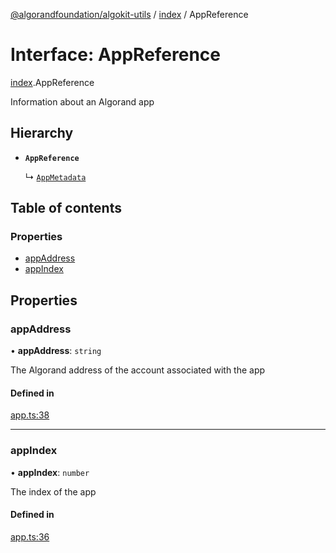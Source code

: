[@algorandfoundation/algokit-utils](../README.md) / [index](../modules/index.md) / AppReference

# Interface: AppReference

[index](../modules/index.md).AppReference

Information about an Algorand app

## Hierarchy

- **`AppReference`**

  ↳ [`AppMetadata`](index.AppMetadata.md)

## Table of contents

### Properties

- [appAddress](index.AppReference.md#appaddress)
- [appIndex](index.AppReference.md#appindex)

## Properties

### appAddress

• **appAddress**: `string`

The Algorand address of the account associated with the app

#### Defined in

[app.ts:38](https://github.com/algorandfoundation/algokit-utils-ts/blob/88a7c0f/src/app.ts#L38)

___

### appIndex

• **appIndex**: `number`

The index of the app

#### Defined in

[app.ts:36](https://github.com/algorandfoundation/algokit-utils-ts/blob/88a7c0f/src/app.ts#L36)
